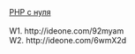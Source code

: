 <div style"text-align: center"><a href="http://archive-ipq-co.narod.ru">PHP с нуля</a></div><br>
W1. http://ideone.com/92myam<br>
W2. http://ideone.com/6wmX2d<br>
